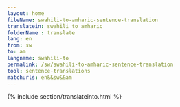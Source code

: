 ```yaml
---
layout: home
fileName: swahili-to-amharic-sentence-translation
translatein: swahili_to_amharic
folderName : translate
lang: en
from: sw
to: am
langname: swahili-to
permalink: /sw/swahili-to-amharic-sentence-translation
tool: sentence-translations
matchurls: en&&sw&&am
---
```

{% include section/translateinto.html %}
